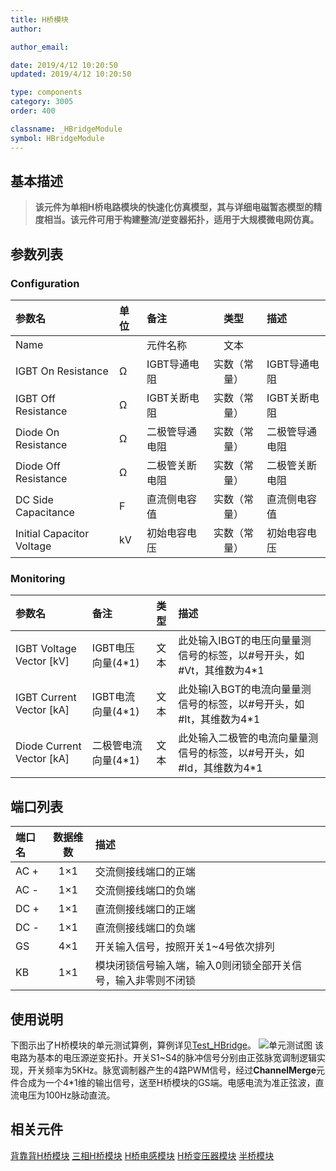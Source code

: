 ```yaml
---
title: H桥模块
author:

author_email:

date: 2019/4/12 10:20:50
updated: 2019/4/12 10:20:50

type: components
category: 3005
order: 400

classname: _HBridgeModule
symbol: HBridgeModule
---
```

## 基本描述


> **该元件为单相H桥电路模块的快速化仿真模型，其与详细电磁暂态模型的精度相当。该元件可用于构建整流/逆变器拓扑，适用于大规模微电网仿真。**

## 参数列表
### Configuration
| 参数名 | 单位 | 备注 | 类型 | 描述 |
| :--- | :--- | :--- | :--: | :--- |
| Name |  | 元件名称 | 文本 |  |
| IGBT On Resistance | Ω | IGBT导通电阻 | 实数（常量） | IGBT导通电阻 |
| IGBT Off Resistance | Ω | IGBT关断电阻 | 实数（常量） | IGBT关断电阻 |
| Diode On Resistance | Ω | 二极管导通电阻 | 实数（常量） | 二极管导通电阻 |
| Diode Off Resistance | Ω | 二极管关断电阻 | 实数（常量） | 二极管关断电阻 |
| DC Side Capacitance | F | 直流侧电容值 | 实数（常量） | 直流侧电容值 |
| Initial Capacitor Voltage | kV | 初始电容电压 | 实数（常量） | 初始电容电压 |

### Monitoring
| 参数名 | 备注 | 类型 | 描述 |
| :--- | :--- | :--: | :--- |
| IGBT Voltage Vector \[kV\] | IGBT电压向量(4*1) | 文本 | 此处输入IBGT的电压向量量测信号的标签，以#号开头，如#Vt，其维数为4\*1 |
| IGBT Current Vector \[kA\] | IGBT电流向量(4*1) | 文本 | 此处输I入BGT的电流向量量测信号的标签，以#号开头，如#It，其维数为4\*1 |
| Diode Current Vector \[kA\] | 二极管电流向量(4*1) | 文本 | 此处输入二极管的电流向量量测信号的标签，以#号开头，如#Id，其维数为4\*1 |


## 端口列表

| 端口名 | 数据维数 | 描述 |
| :--- | :--:  | :--- |
| AC + | 1×1 | 交流侧接线端口的正端 |
| AC - | 1×1 | 交流侧接线端口的负端 |
| DC + | 1×1 | 直流侧接线端口的正端 |
| DC - | 1×1 | 直流侧接线端口的负端 |
| GS | 4×1 | 开关输入信号，按照开关1~4号依次排列 |
| KB | 1×1 | 模块闭锁信号输入端，输入0则闭锁全部开关信号，输入非零则不闭锁 |

## 使用说明
下图示出了H桥模块的单元测试算例，算例详见[Test_HBridge](https://www.cloudpss.net/editor/?id=1183)。
![单元测试图](comp_VSCModule/H.png)
该电路为基本的电压源逆变拓扑。开关S1\~S4的脉冲信号分别由正弦脉宽调制逻辑实现，开关频率为5KHz。脉宽调制器产生的4路PWM信号，经过**ChannelMerge**元件合成为一个4\*1维的输出信号，送至H桥模块的GS端。电感电流为准正弦波，直流电压为100Hz脉动直流。

## 相关元件
[背靠背H桥模块](comp_BacktoBackModule.md)
[三相H桥模块](comp_ThreePhaseHBridgeModule.md)
[H桥电感模块](comp_HBridgeWithInductanceModule.md)
[H桥变压器模块](comp_HBridgeWithTransformerModule.md)
[半桥模块](comp_HalfBridgeModule.md)
